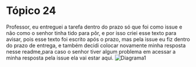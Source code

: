 # Tópico 24
Professor, eu entreguei a tarefa dentro do prazo só que foi como issue e não como o senhor tinha tido para pôr, e por isso criei esse texto para avisar, pois esse texto foi escrito após o prazo, mas pela issue eu fiz dentro do prazo de entrega, e também decidi colocar novamente minha resposta nesse readme,para caso o senhor tiver algum problema em acessar a minha resposta pela issue ela vai estar aqui.
![Diagrama1](https://user-images.githubusercontent.com/76070394/136731442-ab42868a-ff61-404c-896b-bdbcbbe122f2.jpeg)
